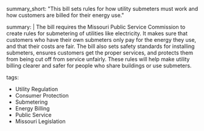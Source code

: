 summary_short: "This bill sets rules for how utility submeters must work and how customers are billed for their energy use."

summary: |
  The bill requires the Missouri Public Service Commission to create rules for submetering of utilities like electricity. It makes sure that customers who have their own submeters only pay for the energy they use, and that their costs are fair. The bill also sets safety standards for installing submeters, ensures customers get the proper services, and protects them from being cut off from service unfairly. These rules will help make utility billing clearer and safer for people who share buildings or use submeters.

tags:
  - Utility Regulation
  - Consumer Protection
  - Submetering
  - Energy Billing
  - Public Service
  - Missouri Legislation
